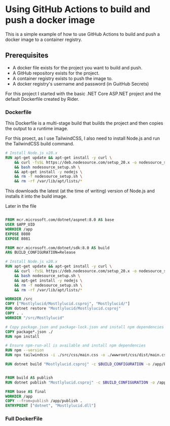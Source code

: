 # Using GitHub Actions to build and push a docker image


This is a simple example of how to use GitHub Actions to build and push a docker image to a container registry.


## Prerequisites

- A docker file exists for the project you want to build and push.
- A GitHub repository exists for the project.
- A container registry exists to push the image to.
- A docker registry's username and password (in GuitHub Secrets)

For this project I started with the basic .NET Core ASP.NET project and the default Dockerfile created by Rider.


### Dockerfile

This Dockerfile is a multi-stage build that builds the project and then copies the output to a runtime image.

For this proect, as I use TailwindCSS, I also need to install Node.js and run the TailwindCSS build command.

```dockerfile
# Install Node.js v20.x
RUN apt-get update && apt-get install -y curl \
    && curl -fsSL https://deb.nodesource.com/setup_20.x -o nodesource_setup.sh \
    && bash nodesource_setup.sh \
    && apt-get install -y nodejs \
    && rm -f nodesource_setup.sh \
    && rm -rf /var/lib/apt/lists/*
```
This downloads the latest (at the time of writing) version of Node.js and installs it into the build image.

Later in the file


```dockerfile

FROM mcr.microsoft.com/dotnet/aspnet:8.0 AS base
USER $APP_UID
WORKDIR /app
EXPOSE 8080
EXPOSE 8081

FROM mcr.microsoft.com/dotnet/sdk:8.0 AS build
ARG BUILD_CONFIGURATION=Release

# Install Node.js v20.x
RUN apt-get update && apt-get install -y curl \
    && curl -fsSL https://deb.nodesource.com/setup_20.x -o nodesource_setup.sh \
    && bash nodesource_setup.sh \
    && apt-get install -y nodejs \
    && rm -f nodesource_setup.sh \
    && rm -rf /var/lib/apt/lists/*

WORKDIR /src
COPY ["Mostlylucid/Mostlylucid.csproj", "Mostlylucid/"]
RUN dotnet restore "Mostlylucid/Mostlylucid.csproj"
COPY . .
WORKDIR "/src/Mostlylucid"

# Copy package.json and package-lock.json and install npm dependencies
COPY package*.json ./
RUN npm install

# Ensure npm-run-all is available and install npm dependencies
RUN npm --version
RUN npx tailwindcss -i ./src/css/main.css -o ./wwwroot/css/dist/main.css

RUN dotnet build "Mostlylucid.csproj" -c $BUILD_CONFIGURATION -o /app/build


FROM build AS publish
RUN dotnet publish "Mostlylucid.csproj" -c $BUILD_CONFIGURATION -o /app/publish /p:UseAppHost=false

FROM base AS final
WORKDIR /app
COPY --from=publish /app/publish .
ENTRYPOINT ["dotnet", "Mostlylucid.dll"]
```

### Full DockerFile



<!--category-- Docker, GitHub Actions -->